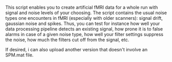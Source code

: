 This script enables you to create artificial fMRI data for a whole run with signal and noise levels of your choosing. The script contains the usual noise types one encounters in fMRI (especially with older scanners): signal drift, gaussian noise and spikes. 
Thus, you can test for instance how well your data processing pipeline detects an existing signal, how prone it is to false alarms in case of a given noise type, how well your filter settings suppress the noise, how much the filters cut off from the signal, etc.  

If desired, i can also upload another version that doesn't involve an SPM.mat file.
